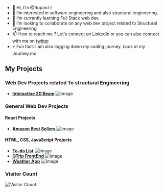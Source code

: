 - 👋 Hi, I’m @Rupanzil
- 👀 I’m interested in software engineering and also structural engineering.
- 🌱 I’m currently learning Full Stack web dev.
- 💞️ I’m looking to collaborate on any web dev project related to Structural Engineering
- 📫 How to reach me ? Let's connect on [LinkedIn](https://www.linkedin.com/in/rupanzil-mamun-prince/) or you can also connect with me on [twitter](https://twitter.com/structuralCoder)
- ⚡ Fun fact: I am also logging down my coding journey. Look at my Journey.md
## My Projects
### Web Dev Projects related To structural Engineering
- **[Interactive 2D Beam](https://rupanzil.github.io/interactive-beam/)**
![image](https://github.com/user-attachments/assets/843df2ce-f1dc-4645-9d16-f0bc373a23fd)
### General Web Dev Projects
#### React Projects
- **[Amazon Best Sellers](https://react-amazon-sellers.netlify.app/)**
![image](https://github.com/user-attachments/assets/f179712a-dd05-48bf-bc2b-3765d0221894)
#### HTML, CSS, JavaScript Projects
-  **[To-do List](https://rupanzil.github.io/to-do-app/)**
![image](https://github.com/user-attachments/assets/cd81215c-1e8f-43dc-a864-ab69c49a4b2d)
- **[QTrip FrontEnd](https://rupanzilmamunprince-me-qtripstatic.vercel.app/)**
![image](https://github.com/user-attachments/assets/cd64573b-6e00-4017-a3c6-219721284c9b)
- **[Weather App](https://rupanzil.github.io/weather-app/)**
![image](https://github.com/user-attachments/assets/50386485-16a6-4ffc-b96d-cd00ef48364b)



### Visitor Count
![Visitor Count](https://profile-counter.glitch.me/Rupanzil/count.svg)
<!---
Rupanzil/Rupanzil is a ✨ special ✨ repository because its `README.md` (this file) appears on your GitHub profile.
You can click the Preview link to take a look at your changes.
--->
